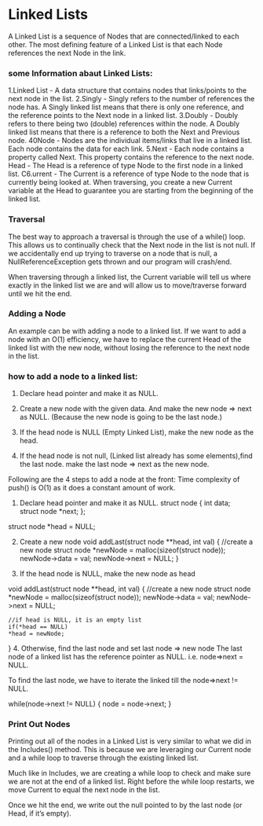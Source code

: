 # Linked Lists

A Linked List is a sequence of Nodes that are connected/linked to each other. The most defining feature of a Linked List is that each Node references the next Node in the link.

### some Information abaut Linked Lists:

1.Linked List - A data structure that contains nodes that links/points to the next node in the list.
2.Singly - Singly refers to the number of references the node has. A Singly linked list means that there is only one reference, and the reference points to the Next node in a linked list.
3.Doubly - Doubly refers to there being two (double) references within the node. A Doubly linked list means that there is a reference to both the Next and Previous node.
40Node - Nodes are the individual items/links that live in a linked list. Each node contains the data for each link.
5.Next - Each node contains a property called Next. This property contains the reference to the next node.
Head - The Head is a reference of type Node to the first node in a linked list.
C6.urrent - The Current is a reference of type Node to the node that is currently being looked at. When traversing, you create a new Current variable at the Head to guarantee you are starting from the beginning of the linked list.

### Traversal 

The best way to approach a traversal is through the use of a while() loop. This allows us to continually check that the Next node in the list is not null. If we accidentally end up trying to traverse on a node that is null, a NullReferenceException gets thrown and our program will crash/end.

When traversing through a linked list, the Current variable will tell us where exactly in the linked list we are and will allow us to move/traverse forward until we hit the end.

### Adding a Node

An example can be with adding a node to a linked list. If we want to add a node with an O(1) efficiency, we have to replace the current Head of the linked list with the new node, without losing the reference to the next node in the list.

### how to add a node to a linked list:

1. Declare head pointer and make it as NULL.


2. Create a new node with the given data. And make the new node => next as NULL.
(Because the new node is going to be the last node.)

3. If the head node is NULL (Empty Linked List),
make the new node as the head.


4. If the head node is not null, (Linked list already has some elements),find the last node. make the last node => next as the new node.

Following are the 4 steps to add a node at the front:
Time complexity of push() is O(1) as it does a constant amount of work.

1. Declare head pointer and make it as NULL.
struct node
{
   int data;    
   struct node *next;
};

struct node *head = NULL;

2. Create a new node
void addLast(struct node **head, int val)
{
    //create a new node
    struct node *newNode = malloc(sizeof(struct node));
    newNode->data = val;
    newNode->next = NULL;
}

3. If the head node is NULL, make the new node as head

void addLast(struct node **head, int val)
{
    //create a new node
    struct node *newNode = malloc(sizeof(struct node));
    newNode->data = val;
    newNode->next     = NULL;

    

    //if head is NULL, it is an empty list
    if(*head == NULL)
    *head = newNode;   
}
4. Otherwise, find the last node and set last node => new node
The last node of a linked list has the reference pointer as NULL. i.e. node=>next = NULL.

To find the last node, we have to iterate the linked till the node=>next != NULL.

while(node->next != NULL)
{
    node = node->next;
}

### Print Out Nodes
Printing out all of the nodes in a Linked List is very similar to what we did in the Includes() method. This is because we are leveraging our Current node and a while loop to traverse through the existing linked list.

Much like in Includes, we are creating a while loop to check and make sure we are not at the end of a linked list. Right before the while loop restarts, we move Current to equal the next node in the list.

Once we hit the end, we write out the null pointed to by the last node (or Head, if it’s empty).

